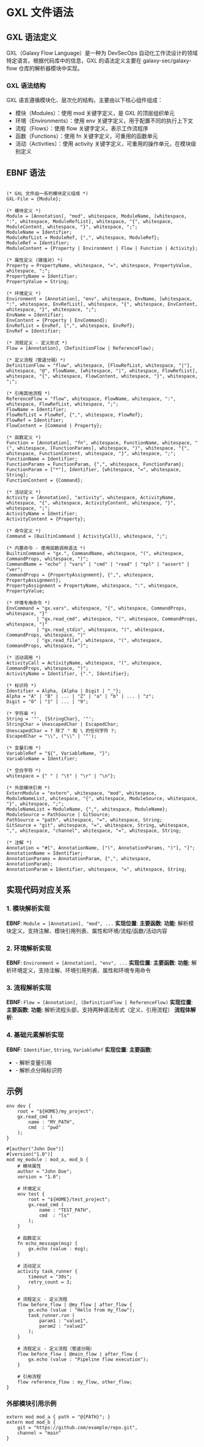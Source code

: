
# GXL 文件语法

## GXL 语法定义
GXL（Galaxy Flow Language）是一种为 DevSecOps 自动化工作流设计的领域特定语言。根据代码库中的信息，GXL 的语法定义主要在 galaxy-sec/galaxy-flow 仓库的解析器模块中实现。

### GXL 语法结构
GXL 语言遵循模块化、层次化的结构，主要由以下核心组件组成：

* 模块（Modules）：使用 mod 关键字定义，是 GXL 的顶层组织单元
* 环境（Environments）：使用 env 关键字定义，用于配置不同的执行上下文
* 流程（Flows）：使用 flow 关键字定义，表示工作流程序
* 函数（Functions）：使用 fn 关键字定义，可重用的函数单元
* 活动（Activities）：使用 activity 关键字定义，可重用的操作单元，在模块级别定义


## EBNF 语法
```EBNF

(* GXL 文件由一系列模块定义组成 *)
GXL-File = {Module};

(* 模块定义 *)
Module = [Annotation], "mod", whitespace, ModuleName, [whitespace, ":", whitespace, ModuleRefList], whitespace, "{", whitespace, ModuleContent, whitespace, "}", whitespace, ";";
ModuleName = Identifier;
ModuleRefList = ModuleRef, {",", whitespace, ModuleRef};
ModuleRef = Identifier;
ModuleContent = {Property | Environment | Flow | Function | Activity};

(* 属性定义 (键值对) *)
Property = PropertyName, whitespace, "=", whitespace, PropertyValue, whitespace, ";";
PropertyName = Identifier;
PropertyValue = String;

(* 环境定义 *)
Environment = [Annotation], "env", whitespace, EnvName, [whitespace, ":", whitespace, EnvRefList], whitespace, "{", whitespace, EnvContent, whitespace, "}", whitespace, ";";
EnvName = Identifier;
EnvContent = {Property | EnvCommand};
EnvRefList = EnvRef, {",", whitespace, EnvRef};
EnvRef = Identifier;

(* 流程定义 - 定义形式 *)
Flow = [Annotation], (DefinitionFlow | ReferenceFlow);

(* 定义流程（管道分隔）*)
DefinitionFlow = "flow", whitespace, [FlowRefList, whitespace, "|"], whitespace, "@", FlowName, [whitespace, "|", whitespace, FlowRefList], whitespace, "{", whitespace, FlowContent, whitespace, "}", whitespace, ";";

(* 引用其他流程 *)
ReferenceFlow = "flow", whitespace, FlowName, whitespace, ":", whitespace, FlowRefList, whitespace, ";";
FlowName = Identifier;
FlowRefList = FlowRef, {",", whitespace, FlowRef};
FlowRef = Identifier;
FlowContent = {Command | Property};

(* 函数定义 *)
Function = [Annotation], "fn", whitespace, FunctionName, whitespace, "(", whitespace, [FunctionParams], whitespace, ")", whitespace, "{", whitespace, FunctionContent, whitespace, "}", whitespace, ";";
FunctionName = Identifier;
FunctionParams = FunctionParam, {",", whitespace, FunctionParam};
FunctionParam = ["*"], Identifier, [whitespace, "=", whitespace, String];
FunctionContent = {Command};

(* 活动定义 *)
Activity = [Annotation], "activity", whitespace, ActivityName, whitespace, "{", whitespace, ActivityContent, whitespace, "}", whitespace, ";";
ActivityName = Identifier;
ActivityContent = {Property};

(* 命令定义 *)
Command = (BuiltinCommand | ActivityCall), whitespace, ";";

(* 内置命令 - 使用函数调用语法 *)
BuiltinCommand = "gx.", CommandName, whitespace, "(", whitespace, CommandProps, whitespace, ")";
CommandName = "echo" | "vars" | "cmd" | "read" | "tpl" | "assert" | "ver";
CommandProps = {PropertyAssignment}, {",", whitespace, PropertyAssignment};
PropertyAssignment = PropertyName, whitespace, ":", whitespace, PropertyValue;

(* 环境专用命令 *)
EnvCommand = "gx.vars", whitespace, "{", whitespace, CommandProps, whitespace, "}"
           | "gx.read_cmd", whitespace, "(", whitespace, CommandProps, whitespace, ")"
           | "gx.read_stdin", whitespace, "(", whitespace, CommandProps, whitespace, ")"
           | "gx.read_file", whitespace, "(", whitespace, CommandProps, whitespace, ")";

(* 活动调用 *)
ActivityCall = ActivityName, whitespace, "(", whitespace, CommandProps, whitespace, ")";
ActivityName = Identifier, {".", Identifier};

(* 标识符 *)
Identifier = Alpha, {Alpha | Digit | "_"};
Alpha = "A" | "B" | ... | "Z" | "a" | "b" | ... | "z";
Digit = "0" | "1" | ... | "9";

(* 字符串 *)
String = '"', {StringChar}, '"';
StringChar = UnescapedChar | EscapedChar;
UnescapedChar = ? 除了 " 和 \ 的任何字符 ?;
EscapedChar = "\\", ("\\" | '"');

(* 变量引用 *)
VariableRef = "${", VariableName, "}";
VariableName = Identifier;

(* 空白字符 *)
whitespace = {" " | "\t" | "\r" | "\n"};

(* 外部模块引用 *)
ExternModule = "extern", whitespace, "mod", whitespace, ModuleNameList, whitespace, "{", whitespace, ModuleSource, whitespace, "}", whitespace, ";";
ModuleNameList = ModuleName, {",", whitespace, ModuleName};
ModuleSource = PathSource | GitSource;
PathSource = "path", whitespace, "=", whitespace, String;
GitSource = "git", whitespace, "=", whitespace, String, whitespace, ",", whitespace, "channel", whitespace, "=", whitespace, String;

(* 注解 *)
Annotation = "#[", AnnotationName, ["(", AnnotationParams, ")"], "]";
AnnotationName = Identifier;
AnnotationParams = AnnotationParam, {",", whitespace, AnnotationParam};
AnnotationParam = Identifier, whitespace, "=", whitespace, String;
```




## 实现代码对应关系

### 1. 模块解析实现
**EBNF**: `Module = [Annotation], "mod", ...`
**实现位置**: <mcfile name="stc_mod.rs" path="/Users/zuowenjian/devspace/galaxy/galaxy-flow/src/parser/stc_mod.rs"></mcfile>
**主要函数**: <mcsymbol name="gal_stc_mod" filename="stc_mod.rs" path="/Users/zuowenjian/devspace/galaxy/galaxy-flow/src/parser/stc_mod.rs" startline="40" type="function"></mcsymbol>
**功能**: 解析模块定义，支持注解、模块引用列表、属性和环境/流程/函数/活动内容

### 2. 环境解析实现
**EBNF**: `Environment = [Annotation], "env", ...`
**实现位置**: <mcfile name="stc_env.rs" path="/Users/zuowenjian/devspace/galaxy/galaxy-flow/src/parser/stc_env.rs"></mcfile>
**主要函数**: <mcsymbol name="gal_stc_env" filename="stc_env.rs" path="/Users/zuowenjian/devspace/galaxy/galaxy-flow/src/parser/stc_env.rs" startline="48" type="function"></mcsymbol>
**功能**: 解析环境定义，支持注解、环境引用列表、属性和环境专用命令

### 3. 流程解析实现
**EBNF**: `Flow = [Annotation], (DefinitionFlow | ReferenceFlow)`
**实现位置**: <mcfile name="stc_flow/head.rs" path="/Users/zuowenjian/devspace/galaxy/galaxy-flow/src/parser/stc_flow/head.rs"></mcfile>
**主要函数**: <mcsymbol name="galaxy_flow_head" filename="head.rs" path="/Users/zuowenjian/devspace/galaxy/galaxy-flow/src/parser/stc_flow/head.rs" startline="15" type="function"></mcsymbol>
**功能**: 解析流程头部，支持两种语法形式（定义、引用流程）
**流程体解析**: <mcsymbol name="gal_stc_flow_body" filename="body.rs" path="/Users/zuowenjian/devspace/galaxy/galaxy-flow/src/parser/stc_flow/body.rs" startline="11" type="function"></mcsymbol>

### 4. 基础元素解析实现
**EBNF**: `Identifier`, `String`, `VariableRef`
**实现位置**: <mcfile name="atom.rs" path="/Users/zuowenjian/devspace/galaxy/galaxy-flow/src/parser/atom.rs"></mcfile>
**主要函数**: 
- <mcsymbol name="take_var_ref_name" filename="atom.rs" path="/Users/zuowenjian/devspace/galaxy/galaxy-flow/src/parser/atom.rs" startline="47" type="function"></mcsymbol> - 解析变量引用
- <mcsymbol name="take_dot_pair" filename="atom.rs" path="/Users/zuowenjian/devspace/galaxy/galaxy-flow/src/parser/atom.rs" startline="30" type="function"></mcsymbol> - 解析点分隔标识符


## 示例
```gxl
env dev {
    root = "${HOME}/my_project";
    gx.read_cmd (
        name : "MY_PATH",
        cmd  : "pwd"
    );
}
```

```gxl
#[author("John Doe")]
#[version("1.0")]
mod my_module : mod_a, mod_b {
    # 模块属性
    author = "John Doe";
    version = "1.0";

    # 环境定义
    env test {
        root = "${HOME}/test_project";
        gx.read_cmd (
            name : "TEST_PATH",
            cmd  : "ls"
        );
    }

    # 函数定义
    fn echo_message(msg) {
        gx.echo (value : msg);
    }

    # 活动定义
    activity task_runner {
        timeout = "30s";
        retry_count = 3;
    }

    # 流程定义 - 定义流程
    flow before_flow | @my_flow | after_flow {
        gx.echo (value : "Hello from my_flow");
        task_runner.run (
            param1 : "value1",
            param2 : "value2"
        );
    }

    # 流程定义 - 定义流程（管道分隔）
    flow before_flow | @main_flow | after_flow {
        gx.echo (value : "Pipeline flow execution");
    }

    # 引用流程
    flow reference_flow : my_flow, other_flow;
}
```

### 外部模块引用示例
```gxl
extern mod mod_a { path = "@{PATH}"; }
extern mod mod_b { 
    git = "https://github.com/example/repo.git", 
    channel = "main" 
}
```
